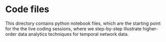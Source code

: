 # Code files

This directory contains python notebook files, which are the starting point for the the live coding sessions, where we step-by-step illustrate higher-order data analytics techniques for temporal network data.
